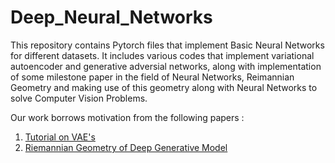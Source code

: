 # Deep_Neural_Networks
This repository contains Pytorch files that implement Basic Neural Networks for different datasets.
It includes various codes that implement variational autoencoder and generative adversial networks, along with implementation of some milestone paper in the field of Neural Networks, Reimannian Geometry and making use of this geometry along with Neural Networks to solve Computer Vision Problems.

Our work borrows motivation from the following papers : 
1) <a href="https://arxiv.org/abs/1606.05908">Tutorial on VAE's</a>
2) <a href="https://arxiv.org/abs/1711.08014">Riemannian Geometry of Deep Generative Model</a>
